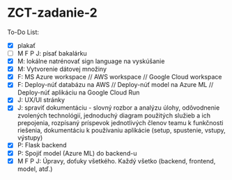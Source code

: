 # ZCT-zadanie-2
To-Do List:
  - [x] plakať
  - [ ] M F P J: písať bakalárku
  - [x] M: lokálne natrénovať sign language na vyskúšanie
  - [x] M: Vytvorenie dátovej množiny
  - [x] F: MS Azure workspace // AWS workspace // Google Cloud workspace
  - [x] F: Deploy-núť databázu na AWS // Deploy-núť model na Azure ML // Deploy-núť aplikáciu na Google Cloud Run
  - [x] J: UX/UI stránky
  - [x] J: spraviť dokumentáciu - slovný rozbor a analýzu úlohy, odôvodnenie zvolených technológií, jednoduchý diagram použitých služieb a ich prepojenia, rozpísaný príspevok jednotlivých členov teamu k funkčnosti riešenia, dokumentáciu k používaniu aplikácie (setup, spustenie, vstupy, výstupy)
  - [x] P: Flask backend 
  - [x] P: Spojiť model (Azure ML) do backend-u
  - [x] M F P J: Úpravy, doťuky všetkého. Každý všetko (backend, frontend, model, atď.)
